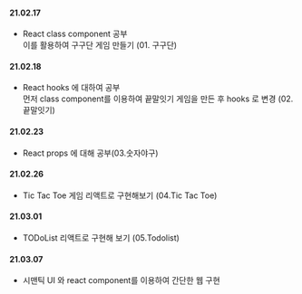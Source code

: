 #### 21.02.17

- React class component 공부  
  이를 활용하여 구구단 게임 만들기 (01. 구구단)

#### 21.02.18

- React hooks 에 대하여 공부  
  먼저 class component를 이용하여 끝말잇기 게임을 만든 후
  hooks 로 변경 (02. 끝말잇기)

#### 21.02.23

- React props 에 대해 공부(03.숫자야구)

#### 21.02.26

- Tic Tac Toe 게임 리액트로 구현해보기 (04.Tic Tac Toe)

#### 21.03.01

- TODoList 리액트로 구현해 보기 (05.Todolist)

#### 21.03.07

- 시맨틱 UI 와 react component를 이용하여 간단한 웹 구현
